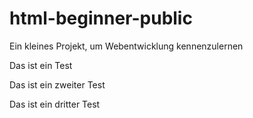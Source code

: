 # html-beginner-public

Ein kleines Projekt, um Webentwicklung kennenzulernen

Das ist ein Test

Das ist ein zweiter Test

Das ist ein dritter Test

